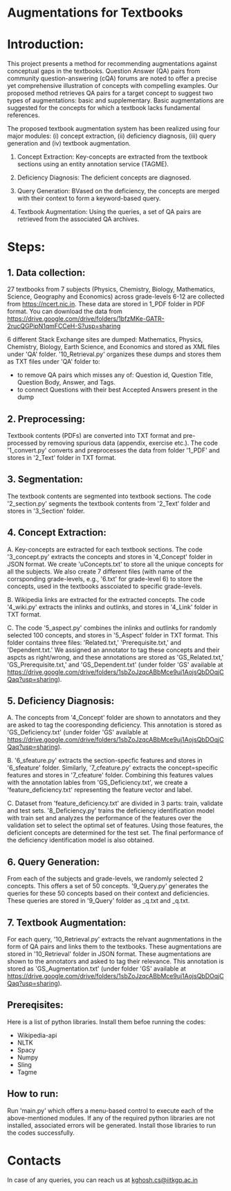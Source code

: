 # Augmentations for Textbooks

# Introduction:
This project presents a method for recommending augmentations against conceptual gaps in the textbooks. Question Answer (QA) pairs from community question-answering (cQA) forums are noted to offer a precise yet comprehensive illustration of concepts with compelling examples. Our proposed method retrieves QA pairs for a target concept to suggest two types of augmentations: basic and supplementary. Basic augmentations are suggested for the concepts for which a textbook lacks fundamental references.

The proposed textbook augmentation system has been realized using four major modules: (i) concept extraction, (ii) deficiency diagnosis, (iii) query generation and (iv) textbook augmentation.

1. Concept Extraction: Key-concepts are extracted from the textbook sections using an entity annotation service (TAGME).

2. Deficiency Diagnosis: The deficient concepts are diagnosed.

3. Query Generation: BVased on the deficiency, the concepts are merged with their context to form a keyword-based query.

4. Textbook Augmentation: Using the queries, a set of QA pairs are retrieved from the associated QA archives.

# Steps:

## 1. Data collection:
27 textbooks from 7 subjects (Physics, Chemistry, Biology, Mathematics, Science, Geography and Economics) across grade-levels 6-12 are collected from https://ncert.nic.in. These data are stored in 1_PDF folder in PDF format. You can download the data from https://drive.google.com/drive/folders/1bfzMKe-GATR-2rucQGPipN1qmFCCeH-S?usp=sharing

6 different Stack Exchange sites are dumped: Mathematics, Physics, Chemistry, Biology, Earth Science, and Economics and stored as XML files under 'QA' folder. '10_Retrieval.py' organizes these dumps and stores them as TXT files under 'QA' folder to:
* to remove QA pairs which misses any of: Question id, Question Title, Question Body, Answer, and Tags.
* to connect Questions with their best Accepted Answers present in the dump

## 2. Preprocessing:
Textbook contents (PDFs) are converted into TXT format and pre-processed by removing spurious data (appendix, exercise etc.). The code '1_convert.py' converts and preprocesses the data from folder '1_PDF' and stores in '2_Text' folder in TXT format.

## 3. Segmentation:
The textbook contents are segmented into textbook sections. The code '2_section.py' segments the textbook contents from '2_Text' folder and stores in '3_Section' folder.

## 4. Concept Extraction:
A. Key-concepts are extracted for each textbook sections. The code '3_concept.py' extracts the concepts and stores in '4_Concept' folder in JSON format. We create 'uConcepts.txt' to store all the unique concepts for all the subjects. We also create 7 different files (with name of the corrsponding grade-levels, e.g., '6.txt' for grade-level 6) to store the concepts, used in the textbooks asscoiated to specific grade-levels.

B. Wikipedia links are extracted for the extracted concepts. The code '4_wiki.py' extracts the inlinks and outlinks, and stores in '4_Link' folder in TXT format.

C. The code '5_aspect.py' combines the inlinks and outlinks for randomly selected 100 concepts, and stores in '5_Aspect' folder in TXT format. This folder contains three files: 'Related.txt,' 'Prerequisite.txt,' and 'Dependent.txt.' We assigned an annotator to tag these concepts and their aspcts as right/wrong, and these annotations are stored as 'GS_Related.txt,' 'GS_Prerequisite.txt,' and 'GS_Dependent.txt' (under folder 'GS' available at https://drive.google.com/drive/folders/1sbZoJzqcABbMce9uj1AojsQbDOqjCQaq?usp=sharing).

## 5. Deficiency Diagnosis:
A. The concepts from '4_Concept' folder are shown to annotators and they are asked to tag the cooresponding deficiency. This annotation is stored as 'GS_Deficiency.txt' (under folder 'GS' available at https://drive.google.com/drive/folders/1sbZoJzqcABbMce9uj1AojsQbDOqjCQaq?usp=sharing).

B. '6_sfeature.py' extracts the section-specfic features and stores in '6_sfeature' folder. Similarly, '7_cfeature.py' extracts the concept=specific features and stores in '7_cfeature' folder. Combining this features values with the annotation lables from 'GS_Deficiency.txt', we create a 'feature_deficiency.txt' representing the feature vector and label.

C. Dataset from 'feature_deficiency.txt' are divided in 3 parts: train, validate and test sets. '8_Deficiency.py' trains the deficiency identification model with train set and analyzes the performance of the features over the validation set to select the optimal set of features. Using those features, the deficient concepts are determined for the test set. The final performance of the deficiency identification model is also obtained.

## 6. Query Generation:
From each of the subjects and grade-levels, we randomly selected 2 concepts. This offers a set of 50 concepts. '9_Query.py' generates the queries for these 50 concepts based on their context and deficiencies. These queries are stored in '9_Query' folder as <Subject>_q.txt and <Grade>_q.txt.

## 7. Textbook Augmentation:
For each query, '10_Retrieval.py' extracts the relvant augnmentations in the form of QA pairs and links them to the textbooks. These augmentations are stored in '10_Retrieval' folder in JSON format. These augmentations are shown to the annotators and asked to tag their relevance. This annotation is stored as 'GS_Augmentation.txt' (under folder 'GS' available at https://drive.google.com/drive/folders/1sbZoJzqcABbMce9uj1AojsQbDOqjCQaq?usp=sharing).

## Prereqisites:
Here is a list of python libraries. Install them befoe running the codes:
* Wikipedia-api
* NLTK
* Spacy
* Numpy
* Sling
* Tagme

## How to run:
Run 'main.py' which offers a menu-based control to execute each of the above-mentioned modules. If any of the required python libraries are not installed, associated errors will be generated. Install those libraries to run the codes successfully.

# Contacts
In case of any queries, you can reach us at kghosh.cs@iitkgp.ac.in
